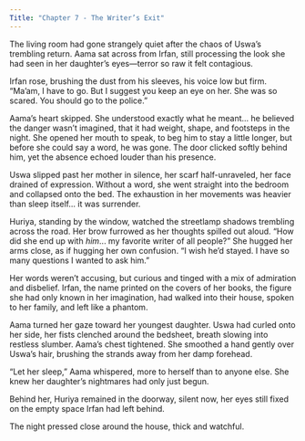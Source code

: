 ```yaml
---
Title: "Chapter 7 - The Writer’s Exit"
---
```


The living room had gone strangely quiet after the chaos of Uswa’s trembling return. Aama sat across from Irfan, still processing the look she had seen in her daughter’s eyes—terror so raw it felt contagious.

Irfan rose, brushing the dust from his sleeves, his voice low but firm.
“Ma’am, I have to go. But I suggest you keep an eye on her. She was so scared. You should go to the police.”

Aama’s heart skipped. She understood exactly what he meant... he believed the danger wasn’t imagined, that it had weight, shape, and footsteps in the night. She opened her mouth to speak, to beg him to stay a little longer, but before she could say a word, he was gone. The door clicked softly behind him, yet the absence echoed louder than his presence.

Uswa slipped past her mother in silence, her scarf half-unraveled, her face drained of expression. Without a word, she went straight into the bedroom and collapsed onto the bed. The exhaustion in her movements was heavier than sleep itself... it was surrender.

Huriya, standing by the window, watched the streetlamp shadows trembling across the road. Her brow furrowed as her thoughts spilled out aloud.
“How did she end up with *him*... my favorite writer of all people?” She hugged her arms close, as if hugging her own confusion. “I wish he’d stayed. I have so many questions I wanted to ask him.”

Her words weren’t accusing, but curious and tinged with a mix of admiration and disbelief. Irfan, the name printed on the covers of her books, the figure she had only known in her imagination, had walked into their house, spoken to her family, and left like a phantom.

Aama turned her gaze toward her youngest daughter. Uswa had curled onto her side, her fists clenched around the bedsheet, breath slowing into restless slumber. Aama’s chest tightened. She smoothed a hand gently over Uswa’s hair, brushing the strands away from her damp forehead.

“Let her sleep,” Aama whispered, more to herself than to anyone else. She knew her daughter’s nightmares had only just begun.

Behind her, Huriya remained in the doorway, silent now, her eyes still fixed on the empty space Irfan had left behind.

The night pressed close around the house, thick and watchful.